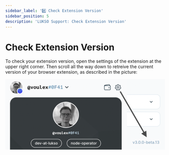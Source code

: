 ```yaml
---
sidebar_label: '#️⃣ Check Extension Version'
sidebar_position: 5
description: 'LUKSO Support: Check Extension Version'
---
```


# Check Extension Version

To check your extension version, open the settings of the extension at the upper right corner. Then scroll all the way down to retreive the current version of your browser extension, as described in the picture:

<div style={{textAlign: 'center'}}>

<img
    src="/img/extension/extension-version.png"
    alt="Extension Version"
    width="500"
/>

</div>
